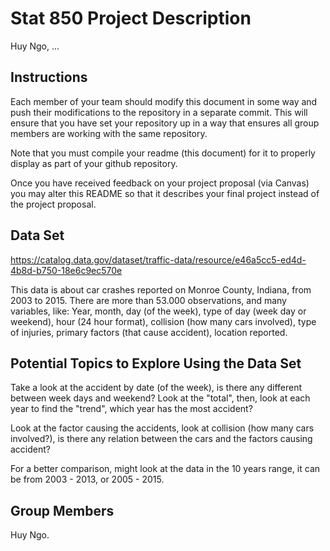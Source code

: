 Stat 850 Project Description
================
Huy Ngo, …

## Instructions

Each member of your team should modify this document in some way and
push their modifications to the repository in a separate commit. This
will ensure that you have set your repository up in a way that ensures
all group members are working with the same repository.

Note that you must compile your readme (this document) for it to
properly display as part of your github repository.

Once you have received feedback on your project proposal (via Canvas)
you may alter this README so that it describes your final project
instead of the project proposal.

## Data Set

https://catalog.data.gov/dataset/traffic-data/resource/e46a5cc5-ed4d-4b8d-b750-18e6c9ec570e

This data is about car crashes reported on Monroe County, Indiana, from 2003 to 2015. There are more than 53.000 observations, and many variables, like: Year, month, day (of the week), type of day (week day or weekend), hour (24 hour format), collision (how many cars involved), type of injuries, primary factors (that cause accident), location reported.


## Potential Topics to Explore Using the Data Set

Take a look at the accident by date (of the week), is there any different between week days and weekend? Look at the "total", then, look at each year to find the "trend", which year has the most accident?

Look at the factor causing the accidents, look at collision (how many cars involved?), is there any relation between the cars and the factors causing accident? 

For a better comparison, might look at the data in the 10 years range, it can be from 2003 - 2013, or 2005 - 2015. 

## Group Members

Huy Ngo.
